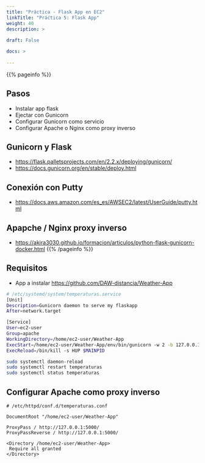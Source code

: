 ```yaml
---
title: "Práctica - Flask App en EC2"
linkTitle: "Práćtica 5: Flask App"
weight: 40
description: >
   
draft: False

docs: >
 
---
```


{{% pageinfo %}}
## Pasos 
* Instalar app flask
* Ejectar con Gunicorn
* Configurar Gunicorn como servicio
* Configurar Apache o Nginx como proxy inverso
## Gunicorn y Flask
* https://flask.palletsprojects.com/en/2.2.x/deploying/gunicorn/
* https://docs.gunicorn.org/en/stable/deploy.html
## Conexión con Putty
* https://docs.aws.amazon.com/es_es/AWSEC2/latest/UserGuide/putty.html
## Apapche / Nginx proxy inverso
* https://akira3030.github.io/formacion/articulos/python-flask-gunicorn-docker.html
{{% /pageinfo %}}

## Requisitos
* App a instalar https://github.com/DAW-distancia/Weather-App

```bash
# /etc/systemd/system/temperaturas.service
[Unit]
Description=Gunicorn daemon to serve my flaskapp
After=network.target

[Service]
User=ec2-user
Group=apache
WorkingDirectory=/home/ec2-user/Weather-App
ExecStart=/home/ec2-user/Weather-App/env/bin/gunicorn -w 2 -b 127.0.0.1:8080 run:app
ExecReload=/bin/kill -s HUP $MAINPID
```

```bash
sudo systemctl daemon-reload 
sudo systemctl restart temperaturas
sudo systemctl status temperaturas
```

## Configurar Apache como proxy inverso

```apacheconf
# /etc/httpd/conf.d/temperaturas.conf

DocumentRoot "/home/ec2-user/Weather-App"

ProxyPass / http://127.0.0.1:5000/
ProxyPassReverse / http://127.0.0.1:5000/

<Directory /home/ec2-user/Weather-App>
 Require all granted
</Directory>

```